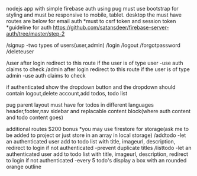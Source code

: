 nodejs app with simple firebase auth using pug
must use bootstrap for styling and must be responsive to mobile, tablet. desktop
the must have routes are below for email auth
*must to csrf token and session token
*guideline for auth https://github.com/satansdeer/firebase-server-auth/tree/master/step-2

/signup -two types of users(user,admin)
/login
/logout
/forgotpassword
/deleteuser

/user after login redirect to this route if the user is of type user -use auth claims to check
/admin after login redirect to this route if the user is of type admin -use auth claims to check

if authenticated show the dropdown button and the dropdown should contain logout,delete account,add todos, todo list

pug parent layout must have 
<meta charset="utf-8" /> for todos in different languages
header,footer,nav sidebar and replacable content block(where auth content and todo content goes)

additional routes $200 bonus
*you may use firestore for storage(ask me to be added to project or just store in an array in local storage)
/addtodo
-let an authenticated user add to todo list with title, imageurl, description, redirect to login if not authenticated
-prevent duplicate titles
/listtodo
-let an authenticated user add to todo list with title, imageurl, description, redirect to login if not authenticated
-every 5 todo's display a box with an rounded orange outline
